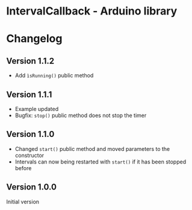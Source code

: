 # IntervalCallback - Arduino library

# Changelog

## Version 1.1.2

* Add `ìsRunning()` public method

## Version 1.1.1

* Example updated
* Bugfix: `stop()` public method does not stop the timer

## Version 1.1.0

* Changed `start()` public method and moved parameters to the constructor 
* Intervals can now being restarted with `start()` if it has been stopped before

## Version 1.0.0

Initial version
